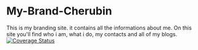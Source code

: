 # My-Brand-Cherubin

This is my branding site. it contains all
the informations about me. On this site you'll find
who i am, what i do, my contacts and all of my blogs.
[![Coverage Status](https://coveralls.io/repos/github/Cherubln/My-Brand-Cherubin/badge.svg?branch=develop)](https://coveralls.io/github/Cherubln/My-Brand-Cherubin?branch=develop)
